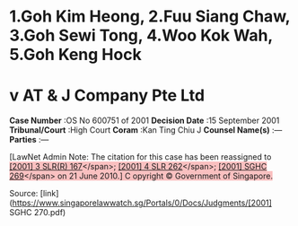 # 1.Goh Kim Heong, 2.Fuu Siang Chaw, 3.Goh Sewi Tong, 4.Woo Kok Wah, 5.Goh Keng Hock 

# v AT & J Company Pte Ltd 



**Case Number** :OS No 600751 of 2001 **Decision Date** :15 September 2001 **Tribunal/Court** :High Court **Coram** :Kan Ting Chiu J **Counsel Name(s)** :— **Parties** :— 

[LawNet Admin Note: The citation for this case has been reassigned to <span style="background-color: #FAC0C0" class="citation">[[2001] 3 SLR(R) 167]("https://www.open.gov.sg")</span>; <span style="background-color: #FAC0C0" class="citation">[[2001] 4 SLR 262]("https://www.open.gov.sg")</span>; <span style="background-color: #FAC0C0" class="citation">[[2001] SGHC 269]("https://www.open.gov.sg")</span> on 21 June 2010.] C opyright © Government of Singapore. 


Source: [link](https://www.singaporelawwatch.sg/Portals/0/Docs/Judgments/[2001] SGHC 270.pdf)

